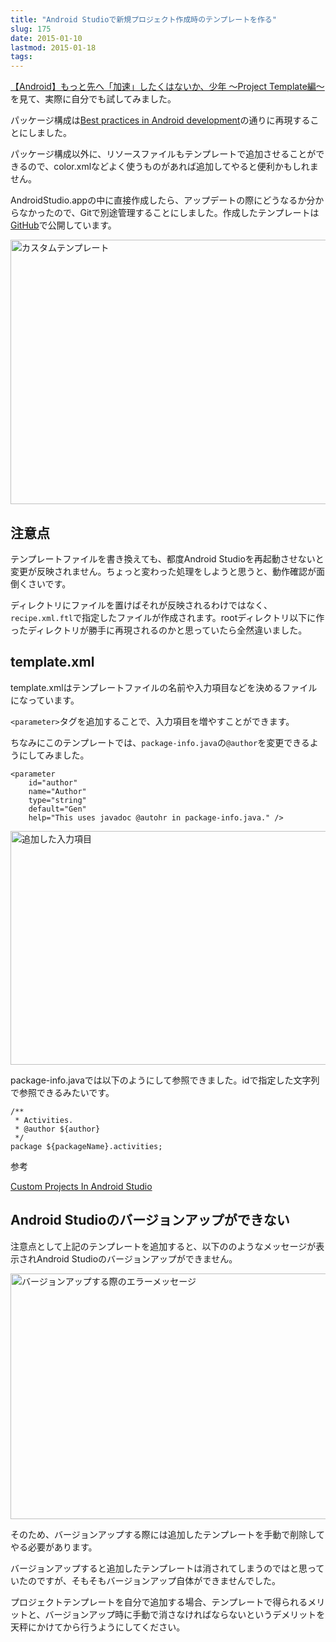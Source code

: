 ```yaml
---
title: "Android Studioで新規プロジェクト作成時のテンプレートを作る"
slug: 175
date: 2015-01-10
lastmod: 2015-01-18
tags: 
---
```


<a href="http://qiita.com/kgmyshin/items/9c803a21451e603531f0">【Android】もっと先へ「加速」したくはないか、少年 〜Project Template編〜</a>を見て、実際に自分でも試してみました。

パッケージ構成は<a href="https://github.com/futurice/android-best-practices">Best practices in Android development</a>の通りに再現することにしました。

パッケージ構成以外に、リソースファイルもテンプレートで追加させることができるので、color.xmlなどよく使うものがあれば追加してやると便利かもしれません。

AndroidStudio.appの中に直接作成したら、アップデートの際にどうなるか分からなかったので、Gitで別途管理することにしました。作成したテンプレートは<a href="https://github.com/gen0083/BlankActivityCustom">GitHub</a>で公開しています。

<img src="https://android.gcreate.jp/wp-content/uploads/2015/01/5111c8c1a2325af98fd144ba1c1600b7.jpg" alt="カスタムテンプレート" title="カスタムテンプレート.jpg" border="0" width="600" height="423" />


## 注意点


テンプレートファイルを書き換えても、都度Android Studioを再起動させないと変更が反映されません。ちょっと変わった処理をしようと思うと、動作確認が面倒くさいです。

ディレクトリにファイルを置けばそれが反映されるわけではなく、`recipe.xml.ftl`で指定したファイルが作成されます。rootディレクトリ以下に作ったディレクトリが勝手に再現されるのかと思っていたら全然違いました。


## template.xml


template.xmlはテンプレートファイルの名前や入力項目などを決めるファイルになっています。

`<parameter>`タグを追加することで、入力項目を増やすことができます。

ちなみにこのテンプレートでは、`package-info.java`の`@author`を変更できるようにしてみました。


```
<parameter
    id="author"
    name="Author"
    type="string"
    default="Gen"
    help="This uses javadoc @autohr in package-info.java." />
```

<img src="https://android.gcreate.jp/wp-content/uploads/2015/01/0b26594928b7fcd561cb4c5dd404ad68.jpg" alt="追加した入力項目" title="追加した入力項目.jpg" border="0" width="600" height="374" />

package-info.javaでは以下のようにして参照できました。idで指定した文字列で参照できるみたいです。


```
/**
 * Activities.
 * @author ${author}
 */
package ${packageName}.activities;
```

参考

<a href="http://www.i-programmer.info/projects/215-mobile/6843-custom-projects-in-android-studio.html">Custom Projects In Android Studio</a>


## Android Studioのバージョンアップができない


注意点として上記のテンプレートを追加すると、以下ののようなメッセージが表示されAndroid Studioのバージョンアップができません。

<img src="https://android.gcreate.jp/wp-content/uploads/2015/01/48bfd861636b5e48faced29019587cb8.jpg" alt="バージョンアップする際のエラーメッセージ" title="バージョンアップする際のエラーメッセージ.jpg" border="0" width="597" height="393" />

そのため、バージョンアップする際には追加したテンプレートを手動で削除してやる必要があります。

バージョンアップすると追加したテンプレートは消されてしまうのではと思っていたのですが、そもそもバージョンアップ自体ができませんでした。

プロジェクトテンプレートを自分で追加する場合、テンプレートで得られるメリットと、バージョンアップ時に手動で消さなければならないというデメリットを天秤にかけてから行うようにしてください。


  